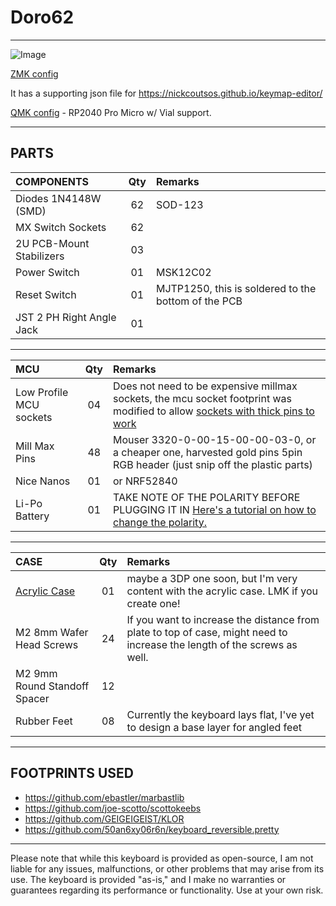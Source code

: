 # Doro62
***
![Image](/pics/build.jpg)


[ZMK config](https://github.com/gehennaXXIV/zmk-config-Doro62)

It has a supporting json file for https://nickcoutsos.github.io/keymap-editor/ 

[QMK config](https://github.com/gehennaXXIV/qmk-config-GHN) - RP2040 Pro Micro w/ Vial support.


***
## PARTS
| **COMPONENTS**             |  Qty  |  Remarks |
| :--------------------- 		 | :---: | :------  |
| Diodes 1N4148W (SMD)	 		 |  62   | SOD-123  |
| MX Switch Sockets				   |  62   |          |
| 2U PCB-Mount Stabilizers   |  03   |          |
| Power Switch					     |  01   | MSK12C02 |
| Reset Switch 		 			     |  01   | MJTP1250, this is soldered to the bottom of the PCB |
| JST 2 PH Right Angle Jack	 |  01   |          |
***
| **MCU**                        |  Qty  |  Remarks |
| :--------------------- 		     | :---: | :------  |
| Low Profile MCU sockets        |  04   |  Does not need to be expensive millmax sockets, the mcu socket footprint was modified to allow [sockets with thick pins to work](https://down-ph.img.susercontent.com/file/sg-11134201-7qvco-ley7fi4ef44v33)
| Mill Max Pins					         |  48   |  Mouser 3320-0-00-15-00-00-03-0, or a cheaper one, harvested gold pins 5pin RGB header (just snip off the plastic parts)
| Nice Nanos                     |  01   |  or NRF52840
| Li-Po Battery                  |  01   |  TAKE NOTE OF THE POLARITY BEFORE PLUGGING IT IN [Here's a tutorial on how to change the polarity.](https://www.youtube.com/watch?v=za-azgbZor8)

***
| **CASE**                           |  Qty  |  Remarks |
| :--------------------- 		         | :---: | :------  |
| [Acrylic Case](/Case/)             |  01   | maybe a 3DP one soon, but I'm very content with the acrylic case. LMK if you create one! |
| M2 8mm Wafer Head Screws		       |  24   | If you want to increase the distance from plate to top of case, might need to increase the length of the screws as well.
| M2 9mm Round Standoff Spacer       |  12   |          |
| Rubber Feet					               |  08   | Currently the keyboard lays flat, I've yet to design a base layer for angled feet |

***
## FOOTPRINTS USED
* https://github.com/ebastler/marbastlib
* https://github.com/joe-scotto/scottokeebs
* https://github.com/GEIGEIGEIST/KLOR
* https://github.com/50an6xy06r6n/keyboard_reversible.pretty

***
Please note that while this keyboard is provided as open-source, I am not liable for any issues, malfunctions, or other problems that may arise from its use. The keyboard is provided "as-is," and I make no warranties or guarantees regarding its performance or functionality. Use at your own risk.
